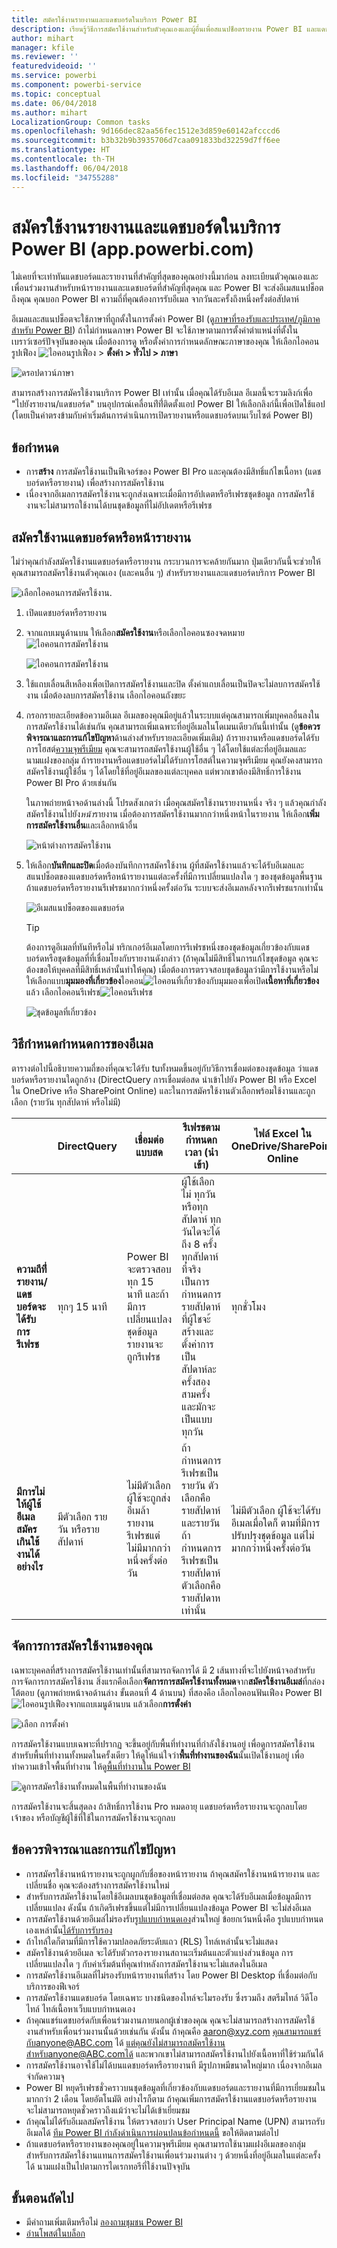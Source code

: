 ```yaml
---
title: สมัครใช้งานรายงานและแดชบอร์ดในบริการ Power BI
description: เรียนรู้วิธีการสมัครใช้งานสำหรับตัวคุณเองและผู้อื่นเพื่อสแนปช็อตรายงาน Power BI และแดชบอร์ด
author: mihart
manager: kfile
ms.reviewer: ''
featuredvideoid: ''
ms.service: powerbi
ms.component: powerbi-service
ms.topic: conceptual
ms.date: 06/04/2018
ms.author: mihart
LocalizationGroup: Common tasks
ms.openlocfilehash: 9d166dec82aa56fec1512e3d859e60142afcccd6
ms.sourcegitcommit: b3b32b9b3935706d7caa091833bd32259d7ff6ee
ms.translationtype: HT
ms.contentlocale: th-TH
ms.lasthandoff: 06/04/2018
ms.locfileid: "34755288"
---
```

# <a name="subscribe-to-a-report-or-dashboard-in-power-bi-service-apppowerbicom"></a>สมัครใช้งานรายงานและแดชบอร์ดในบริการ Power BI (app.powerbi.com)
ไม่เคยที่จะเท่าทันแดชบอร์ดและรายงานที่สำคัญที่สุดของคุณอย่างนี้มาก่อน ลงทะเบียนตัวคุณเองและเพื่อนร่วมงานสำหรับหน้ารายงานและแดชบอร์ดที่สำคัญที่สุดคุณ และ Power BI จะส่งอีเมสแนปช็อตถึงคุณ คุณบอก Power BI ความถี่ที่คุณต้องการรับอีเมล จากวันละครั้งถึงหนึ่งครั้งต่อสัปดาห์ 

อีเมลและสแนปช็อตจะใช้ภาษาที่ถูกตั้งในการตั้งค่า Power BI (ดู[ภาษาที่รองรับและประเทศ/ภูมิภาคสำหรับ Power BI](supported-languages-countries-regions.md)) ถ้าไม่กำหนดภาษา Power BI จะใช้ภาษาตามการตั้งค่าตำแหน่งที่ตั้งในเบราว์เซอร์ปัจจุบันของคุณ เมื่อต้องการดู หรือตั้งค่าการกำหนดลักษณะภาษาของคุณ ให้เลือกไอคอนรูปเฟือง ![ไอคอนรูปเฟือง](media/service-report-subscribe/power-bi-settings-icon.png)  >  **ตั้งค่า > ทั่วไป > ภาษา** 

![ดรอปดาวน์ภาษา](media/service-report-subscribe/power-bi-language.png)

สามารถสร้างการสมัครใช้งานบริการ Power BI เท่านั้น เมื่อคุณได้รับอีเมล อีเมลนี้จะรวมลิงก์เพื่อ "ไปยังรายงาน/แดชบอร์ด" บนอุปกรณ์เคลื่อนท่ีที่่ติดตั้งแอป Power BI ให้เลือกลิงก์นี้เพื่อเปิดใช้แอป (โดยเป็นค่าตรงข้ามกับค่าเริ่มต้นการดำเนินการเปิดรายงานหรือแดชบอร์ดบนเว็บไซต์ Power BI)


## <a name="requirements"></a>ข้อกำหนด
- การ**สร้าง** การสมัครใช้งานเป็นฟีเจอร์ของ Power BI Pro และคุณต้องมีสิทธิ์แก้ไขเนื้อหา (แดชบอร์ดหรือรายงาน) เพื่อสร้างการสมัครใช้งาน 
- เนื่องจากอีเมลการสมัครใช้งานจะถูกส่งเฉพาะเมื่อมีการอัปเดตหรือรีเฟรชชุดข้อมูล การสมัครใช้งานจะไม่สามารถใช้งานได้บนชุดข้อมูลที่ไม่อัปเดตหรือรีเฟรช

## <a name="subscribe-to-a-dashboard-or-a-report-page"></a>สมัครใช้งานแดชบอร์ดหรือหน้ารายงาน
ไม่ว่าคุณกำลังสมัครใช้งานแดชบอร์ดหรือรายงาน กระบวนการจะคล้ายกันมาก ปุ่มเดียวกันนี้จะช่วยให้คุณสามารถสมัครใช้งานตัวคุณเอง (และคนอื่น ๆ) สำหรับรายงานและแดชบอร์ดบริการ Power BI
 
![เลือกไอคอนการสมัครใช้งาน](media/service-report-subscribe/power-bi-subscribe-orientation.png).

1. เปิดแดชบอร์ดหรือรายงาน
2. จากแถบเมนูด้านบน ให้เลือก**สมัครใช้งาน**หรือเลือกไอคอนซองจดหมาย![ไอคอนการสมัครใช้งาน](media/service-report-subscribe/power-bi-icon-envelope.png)
   
   ![ไอคอนการสมัครใช้งาน](media/service-report-subscribe/power-bi-subscribe-icon.png)

3. ใช้แถบเลื่อนสีเหลืองเพื่อเปิดการสมัครใช้งานและปิด  ตั้งค่าแถบเลื่อนเป็นปิดจะไม่ลบการสมัครใช้งาน เมื่อต้องลบการสมัครใช้งาน เลือกไอคอนถังขยะ

4. กรอกรายละเอียดข้อความอีเมล อีเมลของคุณมีอยู่แล้วในระบบแต่คุณสามารถเพิ่มบุคคลอื่นลงในการสมัครใช้งานได้เช่นกัน คุณสามารถเพิ่มเฉพาะที่อยู่อีเมลในโดเมนเดียวกันนี้เท่านั้น (ดู**ข้อควรพิจารณาและการแก้ไขปัญหา**ด้านล่างสำหรับรายละเอียดเพิ่มเติม) ถ้ารายงานหรือแดชบอร์ดได้รับการโฮสต์[ความจุพรีเมียม](service-premium.md) คุณจะสามารถสมัครใช้งานผู้ใช้อื่น ๆ ได้โดยใช้แต่ละที่อยู่อีเมลและนามแฝงของกลุ่ม ถ้ารายงานหรือแดชบอร์ดไม่ได้รับการโฮสต์ในความจุพรีเมียม คุณยังคงสามารถสมัครใช้งานผู้ใช้อื่น ๆ ได้โดยใช้ที่อยู่อีเมลของแต่ละบุคคล แต่พวกเขาต้องมีสิทธิ์การใช้งาน Power BI Pro ด้วยเช่นกัน

    ในภาพถ่ายหน้าจอด้านล่างนี้ โปรดสังเกตว่า เมื่อคุณสมัครใช้งานรายงานหนึ่ง จริง ๆ แล้วคุณกำลังสมัครใช้งานไปยัง*หน้า*รายงาน  เมื่อต้องการสมัครใช้งานมากกว่าหนึ่งหน้าในรายงาน ให้เลือก**เพิ่มการสมัครใช้งานอื่น**และเลือกหน้าอื่น 
      
   ![หน้าต่างการสมัครใช้งาน](media/service-report-subscribe/power-bi-subscribe2.png)

5. ให้เลือก**บันทึกและปิด**เมื่อต้องบันทึกการสมัครใช้งาน ผู้ที่สมัครใช้งานแล้วจะได้รับอีเมลและสแนปช็อตของแดชบอร์ดหรือหน้ารายงานแต่ละครั้งที่มีการเปลี่ยนแปลงใด ๆ ของชุดข้อมูลพื้นฐาน ถ้าแดชบอร์ดหรือรายงานรีเฟรชมากกว่าหนึ่งครั้งต่อวัน ระบบจะส่งอีเมลหลังจากรีเฟรชแรกเท่านั้น  
   
   ![อีเมสแนปช็อตของแดชบอร์ด](media/service-report-subscribe/power-bi-dashboard-email.jpg)
   
   > [!TIP]
   > ต้องการดูอีเมลที่ทันทีหรือไม่ ทริกเกอร์อีเมลโดยการรีเฟรชหนึ่งของชุดข้อมูลเกี่ยวข้องกับแดชบอร์ดหรือชุดข้อมูลที่ที่เชื่อมโยงกับรายงานดังกล่าว (ถ้าคุณไม่มีสิทธิ์ในการแก้ไขชุดข้อมูล คุณจะต้องขอให้บุคคลที่มีสิทธิ์เหล่านั้นทำให้คุณ) เมื่อต้องการตรวจสอบชุดข้อมูลว่ามีการใช้งานหรือไม่ ให้เลือกแบบ**มุมมองที่เกี่ยวข้อง**ไอคอน![ไอคอนที่เกี่ยวข้องกับมุมมอง](media/service-report-subscribe/power-bi-view-related.png)เพื่อเปิด**เนื้อหาที่เกี่ยวข้อง**แล้ว เลือกไอคอนรีเฟรช![ไอคอนรีเฟรช](media/service-report-subscribe/power-bi-refresh.png) 
   > 
   > 
   
   ![ชุดข้อมูลที่เกี่ยวข้อง](media/service-report-subscribe/power-bi-view-related-screen.png)

## <a name="how-the-email-schedule-is-determined"></a>วิธีกำหนดกำหนดการของอีเมล
ตารางต่อไปนี้อธิบายความถี่ของที่คุณจะได้รับ tuทั้งหมดขึ้นอยู่กับวิธีการเชื่อมต่อของชุดข้อมูล ว่าแดชบอร์ดหรือรายงานใดถูกอ้าง (DirectQuery การเชื่อมต่อสด นำเข้าไปยัง Power BI หรือ Excel ใน OneDrive หรือ SharePoint Online) และในการสมัครใช้งานตัวเลือกพร้อมใช้งานและถูกเลือก (รายวัน ทุกสัปดาห์ หรือไม่มี)

|  | **DirectQuery** | **เชื่อมต่อแบบสด** | **รีเฟรชตามกำหนดกเวลา (นำเข้า)** | **ไฟล์ Excel ใน OneDrive/SharePoint Online** |
| --- | --- | --- | --- | --- |
| **ความถีที่่รายงาน/แดชบอร์ดจะได้รับการรีเฟรช** |ทุกๆ 15 นาที |Power BI จะตรวจสอบทุก 15 นาที และถ้ามีการเปลี่ยนแปลงชุดข้อมูล รายงานจะถูกรีเฟรช |ผู้ใช้เลือก ไม่ ทุกวัน หรือทุกสัปดาห์ ทุกวันไดจะได้ถึง 8 ครั้ง ทุกสัปดาห์ ที่จริงเป็นการกำหนดการรายสัปดาห์ที่ผู้ใชจะ้สร้างและตั้งค่าการเป็นสัปดาห์ละครั้งสองสามครั้ง และมักจะเป็นแบบทุกวัน |ทุกชั่วโมง |
| **มีการไม่ให้ผู้ใช้อีเมลสมัครเกินใช้งานได้อย่างไร** |มีตัวเลือก รายวัน หรือรายสัปดาห์ |ไม่มีตัวเลือก ผู้ใช้จะถูกส่งอีเมล้ารายงานรีเฟรชแต่ไม่มีมากกว่าหนึ่งครั้งต่อวัน |ถ้ากำหนดการรีเฟรชเป็นรายวัน ตัวเลือกคือรายสัปดาห์และรายวัน  ถ้ากำหนดการรีเฟรชเป็นรายสัปดาห์ ตัวเลือกคือรายสัปดาหเท่านั้น |ไม่มีตัวเลือก ผู้ใช้จะได้รับอีเมลเมื่อใดก็ ตามที่มีการปรับปรุงชุดข้อมูล แต่ไม่มากกว่าหนึ่งครั้งต่อวัน |

## <a name="manage-your-subscriptions"></a>จัดการการสมัครใช้งานของคุณ
เฉพาะบุคคลที่สร้างการสมัครใช้งานเท่านั้นที่สามารถจัดการได้  มี 2 เส้นทางที่จะไปยังหน้าจอสำหรับการจัดการการสมัครใช้งาน  สิ่งแรกคือเลือก**จัดการการสมัครใช้งานทั้งหมด**จาก**สมัครใช้งานอีเมล่**ที่กล่องโต้ตอบ (ดูภาพถ่ายหน้าจอด้านล่าง ขั้นตอนที่ 4 ด้านบน) ที่สองคือ เลือกไอคอนฟันเฟือง Power BI![ไอคอนรูปเฟือง](media/service-report-subscribe/power-bi-settings-icon.png)จากแถบเมนูด้านบน แล้วเลือก**การตั้งค่า**

![เลือก การตั้งค่า](media/service-report-subscribe/power-bi-subscribe-settings.png)

การสมัครใช้งานแบบเฉพาะที่ปรากฏ จะขึ้นอยู่กับพื้นที่ทำงานที่กำลังใช้งานอยู่  เพื่อดูการสมัครใช้งานสำหรับพื้นที่ทำงานทั้งหมดในครั้งเดียว ให้ดูให้แน่ใจว่า**พื้นที่ทำงานของฉัน**นั้นเปิดใช้งานอยู่ เพื่อทำความเข้าใจพื้นที่ทำงาน ให้ดู[พื้นที่ทำงานใน Power BI](service-create-distribute-apps.md)

![ดูการสมัครใช้งานทั้งหมดในพื้นที่ทำงานของฉัน](media/service-report-subscribe/power-bi-subscriptions.png)

การสมัครใช้งานจะสิ้นสุดลง ถ้าสิทธิ์การใช้งาน Pro หมดอายุ แดชบอร์ดหรือรายงานจะถูกลบโดยเจ้าของ หรือบัญชีผู้ใช้ที่ใช้ในการสมัครใช้งานจะถูกลบ

## <a name="considerations-and-troubleshooting"></a>ข้อควรพิจารณาและการแก้ไขปัญหา
* การสมัครใช้งานหน้ารายงานจะถูกผูกกับชื่อของหน้ารายงาน ถ้าคุณสมัครใช้งานหน้ารายงาน และเปลี่ยนชื่อ คุณจะต้องสร้างการสมัครใช้งานใหม่
* สำหรับการสมัครใช้งานโดยใช้อีเมลบนชุดข้อมูลที่เชื่อมต่อสด คุณจะได้รับอีเมลเมื่อข้อมูลมีการเปลี่ยนแปลง ดังนั้น ถ้าเกิดรีเฟรชขึ้นแต่ไม่มีการเปลี่ยนแปลงข้อมูล Power BI จะไม่ส่งอีเมล
* การสมัครใช้งานด้วยอีเมล่ไม่รองรับ[รูปแบบกำหนดเอง](power-bi-custom-visuals.md)ส่วนใหญ่  ข้อยกเว้นหนึ่งคือ รูปแบบกำหนดเองเหล่านั้น[ได้รับการรับรอง](power-bi-custom-visuals-certified.md)  
* ถ้าไทล์ใดก็ตามที่มีการใช้ความปลอดภัยระดับแถว (RLS) ไทล์เหล่านั้นจะไม่แสดง
* สมัครใช้งานด้วยอีเมล จะได้รับตัวกรองรายงานสถานะเริ่มต้นและตัวแบ่งส่วนข้อมูล การเปลี่ยนแปลงใด ๆ กับค่าเริ่มต้นที่คุณทำหลังการสมัครใช้งานจะไม่แสดงในอีเมล    
* การสมัครใช้งานอีเมลที่ไม่รองรับหน้ารายงานที่สร้าง โดย Power BI Desktop ที่เชื่อมต่อกับบริการของฟีเจอร์    
* การสมัครใช้งานแดชบอร์ด โดยเฉพาะ บางชนิดของไทล์จะไมรองรับ  ซึ่งรวมถึง สตรีมไทล์ วิดีโอไทล์ ไทล์เนื้อหาเว็บแบบกำหนดเอง     
* ถ้าคุณแชร์แดชบอร์ดกับเพื่อนร่วมงานภายนอกผู้เช่าของคุณ คุณจะไม่สามารถสร้างการสมัครใช้งานสำหรับเพื่อนร่วมงานนั้นด้วยเช่นกัน ดังนั้น ถ้าคุณคือ aaron@xyz.com คุณสามารถแชร์กับanyone@ABC.com ได้ แต่คุณยังไม่สามารถสมัครใช้งานสำหรับanyone@ABC.comได้ และพวกเขาไม่สามารถสมัครใช้งานไปยังเนื้อหาที่ใช้ร่วมกันได้      
* การสมัครใช้งานอาจใช้ไม่ได้บนแดชบอร์ดหรือรายงานที มีรูปภาพมีขนาดใหญ่มาก เนื่องจากอีเมลจำกัดความจุ    
* Power BI หยุดรีเฟรชชั่วคราวบนชุดข้อมูลที่เกี่ยวข้องกับแดชบอร์ดและรายงานที่มีการเยี่ยมชมในมากกว่า 2 เดือน โดยอัตโนมัติ  อย่างไรก็ตาม ถ้าคุณเพิ่มการสมัครใช้งานแดชบอร์ดหรือรายงาน จะไม่สามารถหยุดชั่วคราวถึงแม้ว่าจะไม่ได้เข้าเยี่ยมชม    
* ถ้าคุณไม่ได้รับอีเมลสมัครใช้งาน ให้ตรวจสอบว่า User Principal Name (UPN) สามารถรับอีเมลได้ [ทีม Power BI กำลังดำเนินการผ่อนปลนข้อกำหนดนี้](https://community.powerbi.com/t5/Issues/No-Mail-from-Cloud-Service/idc-p/205918#M10163) ขอให้ติดตามต่อไป 
* ถ้าแดชบอร์ดหรือรายงานของคุณอยู่ในความจุพรีเมียม คุณสามารถใช้นามแฝงอีเมลของกลุ่มสำหรับการสมัครใช้งานแทนการสมัครใช้งานเพื่อนร่วมงานต่าง ๆ ด้วยหนึ่งที่อยู่อีเมลในแต่ละครั้งได้ นามแฝงเป็นไปตามการไดเรกทอรีที่ใช้งานปัจจุบัน 

## <a name="next-steps"></a>ขั้นตอนถัดไป
* มีคำถามเพิ่มเติมหรือไม่ [ลองถามชุมชน Power BI](http://community.powerbi.com/)    
* [อ่านโพสต์ในบล็อก](https://powerbi.microsoft.com/blog/introducing-dashboard-email-subscriptions-a-360-degree-view-of-your-business-in-your-inbox-every-day/)

